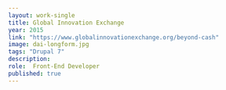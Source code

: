 ```yaml
---
layout: work-single
title: Global Innovation Exchange
year: 2015
link: "https://www.globalinnovationexchange.org/beyond-cash"
image: dai-longform.jpg
tags: "Drupal 7"
description:
role:  Front-End Developer
published: true
---
```

